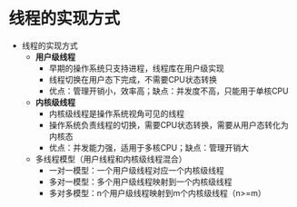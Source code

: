 # 线程的实现方式

* 线程的实现方式
	* **用户级线程**
		* 早期的操作系统只支持进程，线程库在用户级实现
		* 线程切换在用户态下完成，不需要CPU状态转换
		* 优点：管理开销小，效率高；缺点：并发度不高，只能用于单核CPU
	* **内核级线程**
		* 内核级线程是操作系统视角可见的线程
		* 操作系统负责线程的切换，需要CPU状态转换，需要从用户态转化为内核态
		* 优点：并发能力强，适用于多核CPU；缺点：管理开销大
	* 多线程模型（用户线程和内核级线程混合）
		* 一对一模型：一个用户级线程对应一个内核级线程
		* 多对一模型：多个用户级线程映射到一个内核级线程
		* 多对多模型：n个用户级线程映射到m个内核级线程（n>=m）